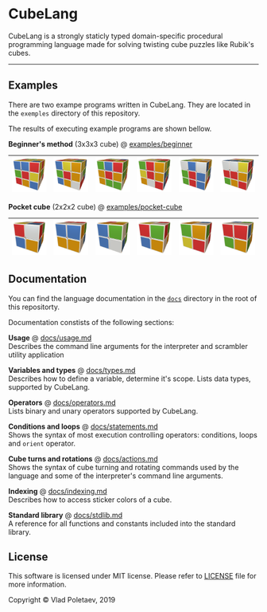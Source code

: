 # CubeLang

CubeLang is a strongly staticly typed domain-specific procedural programming language made for solving twisting cube puzzles like Rubik's cubes.

<hr>

## Examples

There are two exampe programs written in CubeLang. They are located in the `exemples` directory of this repository. 

The results of executing example programs are shown bellow.

**Beginner's method** (3x3x3 cube) @ [examples/beginner](examples/beginner)


| [![](./docs/images/example_beginner_1.png)](https://www.youtube.com/watch?v=dzqH6hYKuco) | [![](./docs/images/example_beginner_2.png)](https://www.youtube.com/watch?v=7hDjaBIfIeU) | [![](./docs/images/example_beginner_3.png)](https://www.youtube.com/watch?v=-jjZ7OJNd4g) | [![](./docs/images/example_beginner_4.png)](https://www.youtube.com/watch?v=_PxvFn2qd5M) | [![](./docs/images/example_beginner_5.png)](https://www.youtube.com/watch?v=D6EbnLoh51s) | [![](./docs/images/example_beginner_6.png)](https://www.youtube.com/watch?v=NhziEe3avvM)
|--|--|--|--|--|--|

**Pocket cube** (2x2x2 cube) @ [examples/pocket-cube](examples/pocket-cube)

| [![](./docs/images/example_pocket_1.png)](https://www.youtube.com/watch?v=NhziEe3avvM) | [![](./docs/images/example_pocket_2.png)](https://www.youtube.com/watch?v=z7OPzDXNGSA) | [![](./docs/images/example_pocket_3.png)](https://www.youtube.com/watch?v=MO36Aj56TVw) | [![](./docs/images/example_pocket_4.png)](https://www.youtube.com/watch?v=ZX0P7-SvCWod5M) | [![](./docs/images/example_pocket_5.png)](https://www.youtube.com/watch?v=an4ovEBPumc) | [![](./docs/images/example_pocket_6.png)](https://www.youtube.com/watch?v=Qvmfpi6yIWQ)
|--|--|--|--|--|--|

## Documentation

You can find the language documentation in the [`docs`](./docs) directory in the root of this repositorty.

Documentation constists of the following sections:

**Usage** @ [docs/usage.md](./docs/usage.md)<br>Describes the command line arguments for the interpreter and scrambler utility application

**Variables and types** @ [docs/types.md](./docs/types.md) <br> Describes how to define a variable, determine it's scope. Lists data types, supported by CubeLang.

**Operators** @ [docs/operators.md](./docs/operators.md) <br> Lists binary and unary operators supported by CubeLang.

**Conditions and loops** @ [docs/statements.md](./docs/statements.md) <br> Shows the syntax of most execution controlling operators: conditions, loops and `orient` operator.

**Cube turns and rotations** @ [docs/actions.md](./docs/actions.md) <br> Shows the syntax of cube turning and rotating commands used by the language and some of the interpreter's command line arguments.

**Indexing** @ [docs/indexing.md](./docs/indexing.md) <br> Describes how to access sticker colors of a cube.

**Standard library** @ [docs/stdlib.md](/docs/stdlib.md) <br> A reference for all functions and constants included into the standard library.

## License

This software is licensed under MIT license. Please refer to [LICENSE](./LICENSE) file for more information.

Copyright &copy; Vlad Poletaev, 2019